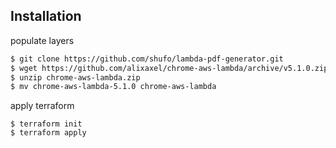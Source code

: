 ## Installation

populate layers

```bash
$ git clone https://github.com/shufo/lambda-pdf-generator.git
$ wget https://github.com/alixaxel/chrome-aws-lambda/archive/v5.1.0.zip -O chrome-aws-lambda.zip
$ unzip chrome-aws-lambda.zip
$ mv chrome-aws-lambda-5.1.0 chrome-aws-lambda
```

apply terraform

```
$ terraform init
$ terraform apply
```
